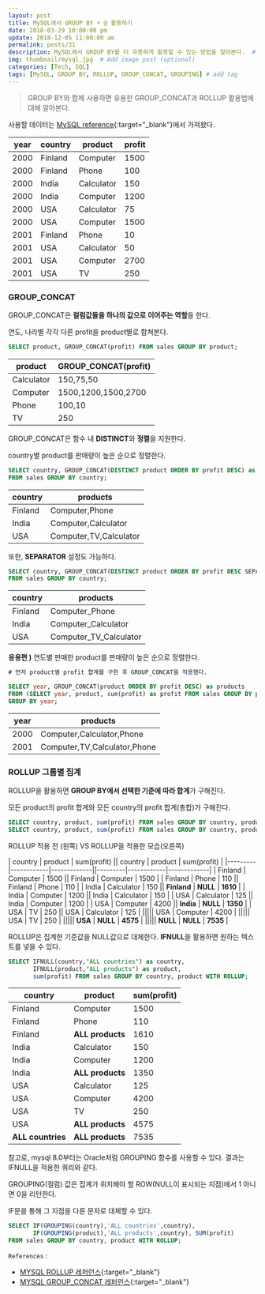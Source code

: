 ```yaml
---
layout: post
title: MySQL에서 GROUP BY + @ 활용하기
date: 2018-03-29 10:00:00 pm
update: 2018-12-05 11:00:00 am
permalink: posts/31
description: MySQL에서 GROUP BY를 더 유용하게 활용할 수 있는 방법을 알아본다.  # Add post description (optional)
img: thumbnail/mysql.jpg  # Add image post (optional)
categories: [Tech, SQL]
tags: [MySQL, GROUP BY, ROLLUP, GROUP_CONCAT, GROUPING] # add tag
---
```


> GROUP BY와 함께 사용하면 유용한 GROUP_CONCAT과 ROLLUP 활용법에 대해 알아본다.

사용할 데이터는 [MySQL reference](https://dev.mysql.com/doc/refman/5.7/en/group-by-modifiers.html){:target="_blank"}에서 가져왔다.

| year | country | product    | profit |
|------|---------|------------|--------|
| 2000 | Finland | Computer   |   1500 |
| 2000 | Finland | Phone      |    100 |
| 2000 | India   | Calculator |    150 |
| 2000 | India   | Computer   |   1200 |
| 2000 | USA     | Calculator |     75 |
| 2000 | USA     | Computer   |   1500 |
| 2001 | Finland | Phone      |     10 |
| 2001 | USA     | Calculator |     50 |
| 2001 | USA     | Computer   |   2700 |
| 2001 | USA     | TV         |    250 |

###  GROUP_CONCAT

GROUP_CONCAT은 **컬럼값들을 하나의 값으로 이어주는 역할**을 한다.

연도, 나라별 각각 다른 profit을 product별로 합쳐본다.

``` sql
SELECT product, GROUP_CONCAT(profit) FROM sales GROUP BY product;
```

| product    | GROUP_CONCAT(profit) |
|------------|----------------------|
| Calculator | 150,75,50            |
| Computer   | 1500,1200,1500,2700  |
| Phone      | 100,10               |
| TV         | 250                  |

GROUP_CONCAT은 함수 내 **DISTINCT**와 **정렬**을 지원한다.

country별 product를 판매량이 높은 순으로 정렬한다.

``` sql
SELECT country, GROUP_CONCAT(DISTINCT product ORDER BY profit DESC) as products 
FROM sales GROUP BY country;
```

| country |        products        |
|---------|------------------------|
| Finland | Computer,Phone         |
| India   | Computer,Calculator    |
| USA     | Computer,TV,Calculator |

또한, **SEPARATOR** 설정도 가능하다.

``` sql
SELECT country, GROUP_CONCAT(DISTINCT product ORDER BY profit DESC SEPARATOR "_") as products 
FROM sales GROUP BY country;
```

| country |        products        |
|---------|------------------------|
| Finland | Computer_Phone         |
| India   | Computer_Calculator    |
| USA     | Computer_TV_Calculator |

**응용편 )** 연도별 판매한 product를 판매량이 높은 순으로 정렬한다.

``` sql
# 먼저 product별 profit 합계를 구한 후 GROUP_CONCAT을 적용했다.

SELECT year, GROUP_CONCAT(product ORDER BY profit DESC) as products
FROM (SELECT year, product, sum(profit) as profit FROM sales GROUP BY product, year) a 
GROUP BY year;
```

| year | products |
|------|-------------------------------|
| 2000 | Computer,Calculator,Phone     |
| 2001 | Computer,TV,Calculator,Phone  |

### ROLLUP 그룹별 집계

ROLLUP을 활용하면 **GROUP BY에서 선택한 기준에 따라 합계**가 구해진다.

모든 product의 profit 합계와 모든 country의 profit 합계(총합)가 구해진다.

``` sql
SELECT country, product, sum(profit) FROM sales GROUP BY country, product;
SELECT country, product, sum(profit) FROM sales GROUP BY country, product with ROLLUP;
```

ROLLUP 적용 전 (왼쪽) VS ROLLUP을 적용한 모습(오른쪽)

| country | product    | sum(profit) || country | product    | sum(profit) |
|---------|------------|-------------||---------|------------|-------------|
| Finland | Computer   |        1500 || Finland | Computer   |        1500 |
| Finland | Phone      |         110 || Finland | Phone      |         110 |
| India   | Calculator |         150 || **Finland** | **NULL**      |        **1610** |
| India   | Computer   |        1200 || India   | Calculator |         150 |
| USA     | Calculator |         125 || India   | Computer   |        1200 |
| USA     | Computer   |        4200 || **India**   | **NULL**       |        **1350** |
| USA     | TV         |         250 || USA     | Calculator |         125 |
||||| USA     | Computer   |        4200 |
||||| USA     | TV         |         250 |
||||| **USA**     | **NULL**       |        **4575** |
||||| **NULL**    | **NULL**       |        **7535** |

ROLLUP은 집계한 기준값을 NULL값으로 대체한다. **IFNULL**을 활용하면 원하는 텍스트를 넣을 수 있다.

``` sql
SELECT IFNULL(country,"ALL countries") as country, 
       IFNULL(product,"ALL products") as product, 
       sum(profit) FROM sales GROUP BY country, product WITH ROLLUP;
```

| country     | product     | sum(profit) |
|-------------|-------------|-------------|
| Finland     | Computer    |        1500 |
| Finland     | Phone       |         110 |
| Finland     | **ALL products** |        1610 |
| India       | Calculator  |         150 |
| India       | Computer    |        1200 |
| India       | **ALL products** |        1350 |
| USA         | Calculator  |         125 |
| USA         | Computer    |        4200 |
| USA         | TV          |         250 |
| USA         | **ALL products** |        4575 |
| **ALL countries** | **ALL products** |        7535 |

참고로, mysql 8.0부터는 Oracle처럼 GROUPING 함수를 사용할 수 있다. 결과는 IFNULL을 적용한 쿼리와 같다. 

GROUPING(컬럼) 값은 집계가 위치해야 할 ROW(NULL이 표시되는 지점)에서 1 아니면 0을 리턴한다.

IF문을 통해 그 지점을 다른 문자로 대체할 수 있다.

``` sql
SELECT IF(GROUPING(country),'ALL countries',country), 
       IF(GROUPING(product),'ALL products',country), SUM(profit) 
FROM sales GROUP BY country, product WITH ROLLUP;
```

`References` : 

* [MYSQL ROLLUP 레퍼런스](https://dev.mysql.com/doc/refman/5.7/en/group-by-modifiers.html){:target="_blank"}
* [MYSQL GROUP_CONCAT 레퍼런스](https://www.w3resource.com/mysql/aggregate-functions-and-grouping/aggregate-functions-and-grouping-group_concat.php){:target="_blank"}

